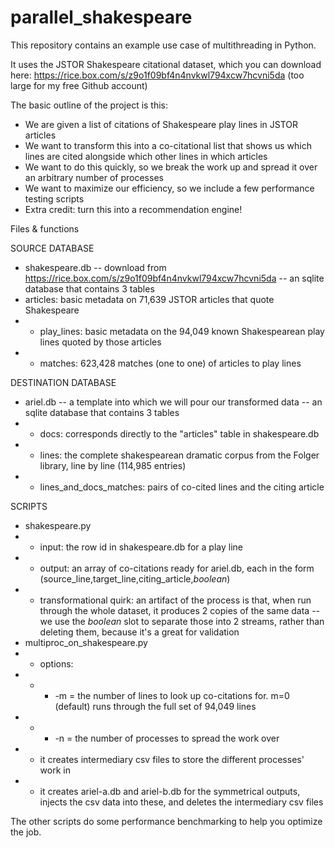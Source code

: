 # parallel_shakespeare
This repository contains an example use case of multithreading in Python.

It uses the JSTOR Shakespeare citational dataset, which you can download here: https://rice.box.com/s/z9o1f09bf4n4nvkwl794xcw7hcvni5da
(too large for my free Github account)

The basic outline of the project is this:
* We are given a list of citations of Shakespeare play lines in JSTOR articles
* We want to transform this into a co-citational list that shows us which lines are cited alongside which other lines in which articles
* We want to do this quickly, so we break the work up and spread it over an arbitrary number of processes
* We want to maximize our efficiency, so we include a few performance testing scripts
* Extra credit: turn this into a recommendation engine!

Files & functions

SOURCE DATABASE

* shakespeare.db -- download from https://rice.box.com/s/z9o1f09bf4n4nvkwl794xcw7hcvni5da -- an sqlite database that contains 3 tables
 * articles: basic metadata on 71,639 JSTOR articles that quote Shakespeare
* * play_lines: basic metadata on the 94,049 known Shakespearean play lines quoted by those articles
* * matches: 623,428 matches (one to one) of articles to play lines

DESTINATION DATABASE
* ariel.db -- a template into which we will pour our transformed data -- an sqlite database that contains 3 tables
* * docs: corresponds directly to the "articles" table in shakespeare.db
* * lines: the complete shakespearean dramatic corpus from the Folger library, line by line (114,985 entries)
* * lines_and_docs_matches: pairs of co-cited lines and the citing article

SCRIPTS
* shakespeare.py
* * input: the row id in shakespeare.db for a play line
* * output: an array of co-citations ready for ariel.db, each in the form (source_line,target_line,citing_article,*boolean*)
* * transformational quirk: an artifact of the process is that, when run through the whole dataset, it produces 2 copies of the same data -- we use the *boolean* slot to separate those into 2 streams, rather than deleting them, because it's a great for validation
* multiproc_on_shakespeare.py
* * options:
* * * -m = the number of lines to look up co-citations for. m=0 (default) runs through the full set of 94,049 lines
* * * -n = the number of processes to spread the work over
* * it creates intermediary csv files to store the different processes' work in
* * it creates ariel-a.db and ariel-b.db for the symmetrical outputs, injects the csv data into these, and deletes the intermediary csv files


The other scripts do some performance benchmarking to help you optimize the job.
